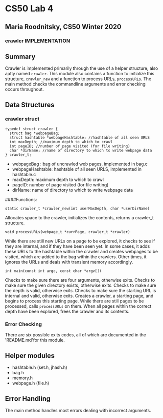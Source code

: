 # CS50 Lab 4
## Maria Roodnitsky, CS50 Winter 2020

### crawler IMPLEMENTATION 

## Summary
Crawler is implemented primarily through the use of a helper structure, also aptly named `crawler`. This module also contains a function to initialize this structure, `crawler_new` and a function to process URLs, `processURLs`. The main method checks the commandline arguments and error checking occurs throughout. 

## Data Structures

### crawler struct

```
typedef struct crawler {
  struct bag *webpageBag;
  struct hashtable *webpageHashtable; //hashtable of all seen URLS
  int maxDepth; //maximum depth to which to crawl
  int pageID; //number of page visited (for file writing)
  char *dirName; //name of directory to which to write webpage data 
} crawler_t; 

```

* webpageBag : bag of uncrawled web pages, implemented in bag.c
* webpageHashtable: hashtable of all seen URLS, implemented in hashtable.c
* maxDepth: maximum depth to which to crawl
* pageID: number of page visited (for file writing)
* dirName: name of directory to which to write webpage data 

####Functions:  
```
static crawler_t *crawler_new(int userMaxDepth, char *userDirName)
```
Allocates space to the crawler, initializes the contents, returns a crawler_t structure.

```
void processURLs(webpage_t *currPage, crawler_t *crawler)
```
While there are still new URLs on a page to be explored, it checks to see if they are internal, and if they have been seen yet. In some cases, it adds these URLs to the hashtable within the crawler and creates webpages to be visited, which are added to the bag within the crawlers. Other times, it ignores the URLs and deals with transient memory accordingly. 
```
int main(const int argc, const char *argv[])
```
Checks to make sure there are four arguments, otherwise exits. Checks to make sure the given directory exists, otherwise exits. Checks to make sure the depth is valid, otherwise exits. Checks to make sure the starting URL is internal and valid, otherwise exits. Creates a crawler, a starting page, and begins to process this starting page. While there are still pages to be processed, calls `processURLs` on them. When all pages within the correct depth have been explored, frees the crawler and its contents. 

### Error Checking
There are six possible exits codes, all of which are documented in the 'README.md'for this module. 

## Helper modules

* hashtable.h (set.h, jhash.h)
* bag.h
* memory.h
* webpage.h (file.h)

## Error Handling
The main method handles most errors dealing with incorrect arguments. 